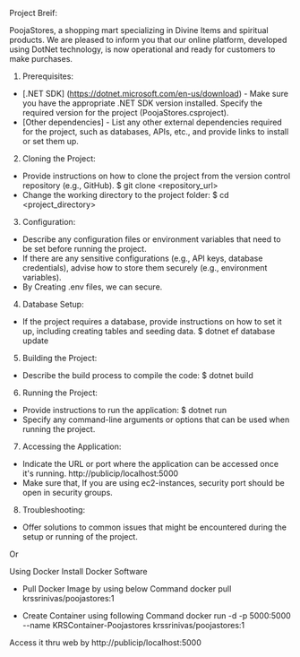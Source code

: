 Project Breif:

PoojaStores, a shopping mart specializing in Divine Items and spiritual products. We are pleased to inform you that
our online platform, developed using DotNet technology, is now operational and ready for customers to make
purchases.

1. Prerequisites:
- [.NET SDK] (https://dotnet.microsoft.com/en-us/download) - Make sure you have the appropriate .NET SDK
version installed. Specify the required version for the project (PoojaStores.csproject).
- [Other dependencies] - List any other external dependencies required for the project, such as databases, APIs,
etc., and provide links to install or set them up.
2. Cloning the Project:
- Provide instructions on how to clone the project from the version control repository (e.g., GitHub).
  $ git clone <repository_url>
- Change the working directory to the project folder:
  $ cd <project_directory>
3. Configuration:
- Describe any configuration files or environment variables that need to be set before running the project.
- If there are any sensitive configurations (e.g., API keys, database credentials), advise how to store them
securely (e.g., environment variables).
- By Creating .env files, we can secure.
4. Database Setup:
- If the project requires a database, provide instructions on how to set it up, including creating tables and
seeding data.
  $ dotnet ef database update
5. Building the Project:
- Describe the build process to compile the code:
  $ dotnet build
6. Running the Project:
- Provide instructions to run the application:
  $ dotnet run
- Specify any command-line arguments or options that can be used when running the project.
7. Accessing the Application:
- Indicate the URL or port where the application can be accessed once it's running.
http://publicip/localhost:5000
- Make sure that, If you are using ec2-instances, security port should be open in security groups.
8. Troubleshooting:
- Offer solutions to common issues that might be encountered during the setup or running of the project.

Or

  Using Docker
  Install Docker Software

  - Pull Docker Image by using below Command
  docker pull krssrinivas/poojastores:1

  - Create Container using following Command
   docker run -d -p 5000:5000 --name KRSContainer-Poojastores krssrinivas/poojastores:1
  
  Access it thru web by
  http://publicip/localhost:5000
